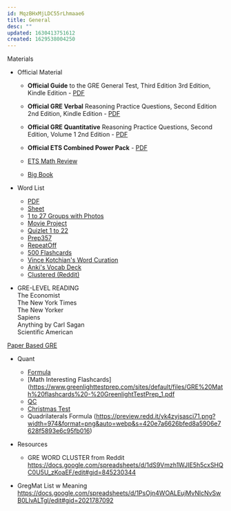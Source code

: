 ```yaml
---
id: MqzBHxMjLDC55rLhmaae6
title: General
desc: ""
updated: 1630413751612
created: 1629538004250
---
```


Materials

- Official Material

  - **Official Guide** to the GRE General Test, Third Edition 3rd Edition, Kindle Edition - [PDF](/assets/pdf/ETS_OG.pdf)

  - **Official GRE Verbal** Reasoning Practice Questions, Second Edition 2nd Edition, Kindle Edition - [PDF](/assets/pdf/ETS_Verb.pdf)

  - **Official GRE Quantitative** Reasoning Practice Questions, Second Edition, Volume 1 2nd Edition - [PDF](/assets/pdf/ETS_Quant.pdf)

  - **Official ETS Combined Power Pack** - [PDF](/assets/pdf/ETS_PowerPack.pdf)

  - [ETS Math Review](/assets/pdf/gre_math_review.pdf)
  - [Big Book](/assets/pdf/Big_Book_New_Edition.pdf)

- Word List

  - [PDF](https://gregmatapi.s3.amazonaws.com/media/misc/files/gregmat_wordlist.pdf)
  - [Sheet](https://docs.google.com/spreadsheets/d/1jRATLVV34vATsL4Y67fZZXQc7qZPYc0c0Yk7Bykh4fw/edit#gid=0)
  - [1 to 27 Groups with Photos](https://drive.google.com/file/d/1Ux9VWn5-nJJqmw4_I1UkwUybY8eDQnBv/view)
  - [Movie Project](https://docs.google.com/spreadsheets/d/1k2DQmWf6v8A5_MyAx6qANZjDkhqa3a0r7wkyHjQxYCE/edit?usp=sharing)
  - [Quizlet 1 to 22](https://quizlet.com/saint1729/folders/gregmat/sets)
  - [Prep357](https://www.prepscholar.com/gre/blog/wp-content/uploads/sites/3/2016/11/PrepScholar-357-GRE-words-list.pdf)
  - [RepeatOff](https://www.powerscore.com/gre/help/content/Repeat-Offenders-Vocabulary.pdf)
  - [500 Flashcards](https://quizlet.com/18795939/gre-basic-flash-cards/)
  - [Vince Kotchian's Word Curation](https://docs.google.com/spreadsheets/d/1K4gS--jbDYbdlqem6Hir3FAwvLB9dFxNCLftE3ePduk/edit#gid=2009214833)
  - [Anki's Vocab Deck](https://ankiweb.net/shared/info/1770632730)
  - [Clustered (Reddit)](https://docs.google.com/spreadsheets/d/1dS9Vmzh1WJIE5h5cxSHQC0U5U_zKoaEF/edit#gid=1547928412)

- GRE-LEVEL READING  
  The Economist  
  The New York Times  
  The New Yorker  
  Sapiens  
  Anything by Carl Sagan  
  Scientific American

[Paper Based GRE](/assets/pdf/practice_book_GRE_pb_revised_general_test.pdf)

- Quant  
   - [Formula](/assets/pdf/GRE_Equation_Guide_TTP.pdf)
   - [Math Interesting Flashcards](https://www.greenlighttestprep.com/sites/default/files/GRE%20Math%20flashcards%20-%20GreenlightTestPrep_1.pdf
   - [QC](https://www.greenlighttestprep.com/sites/default/files/GRE%20Math%20flashcards%20-%20GreenlightTestPrep_1.pdf)
   - [Christmas Test](https://drive.google.com/file/d/1q26DxqumsBA4jipCRe5Kh2ITutimgqge/view)
   - Quadrilaterals Formula (https://preview.redd.it/yk4zyjsasci71.png?width=974&format=png&auto=webp&s=420e7a6626bfed8a5906e7628f5893e6c95fb016)

- Resources
    - GRE WORD CLUSTER from Reddit
    https://docs.google.com/spreadsheets/d/1dS9Vmzh1WJIE5h5cxSHQC0U5U_zKoaEF/edit#gid=845230344

- GregMat List w Meaning  
  https://docs.google.com/spreadsheets/d/1PsOjn4WOALEujMvNlcNvSwB0LlvALTgl/edit#gid=2021787092
